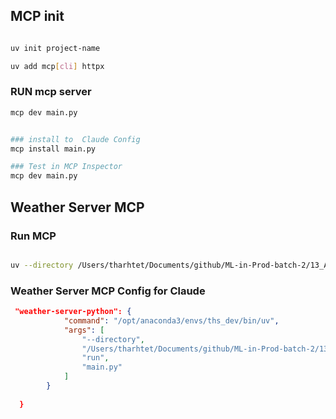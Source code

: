 

##  MCP init

```bash

uv init project-name

uv add mcp[cli] httpx

```

### RUN mcp server
```bash
mcp dev main.py


### install to  Claude Config
mcp install main.py

### Test in MCP Inspector
mcp dev main.py
```






## Weather Server MCP

### Run MCP
```bash

uv --directory /Users/tharhtet/Documents/github/ML-in-Prod-batch-2/13_Adv_AI_methods/MCP/weather-server-python run main.py

```


### Weather Server MCP Config for Claude
```json
 "weather-server-python": {
            "command": "/opt/anaconda3/envs/ths_dev/bin/uv",
            "args": [
                "--directory",
                "/Users/tharhtet/Documents/github/ML-in-Prod-batch-2/13_Adv_AI_methods/MCP/weather-server-python",
                "run",
                "main.py"
            ]
        }
  
  }
```